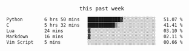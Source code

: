 <p align="center"><samp>this past week</samp></p>
<!--START_SECTION:waka-->

```txt
Python        6 hrs 50 mins   ████████████▓░░░░░░░░░░░░   51.07 %
C             5 hrs 32 mins   ██████████▒░░░░░░░░░░░░░░   41.41 %
Lua           24 mins         ▓░░░░░░░░░░░░░░░░░░░░░░░░   03.10 %
Markdown      16 mins         ▓░░░░░░░░░░░░░░░░░░░░░░░░   02.11 %
Vim Script    5 mins          ░░░░░░░░░░░░░░░░░░░░░░░░░   00.66 %
```

<!--END_SECTION:waka-->


